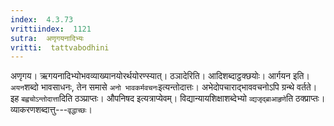 ```yaml
---
index:  4.3.73
vrittiindex:  1121
sutra:  अणृगयनादिभ्यः
vritti:  tattvabodhini 
---
```


अणृगय। ऋगयनादिभ्योभवव्याख्यानयोरर्थयोरण्स्यात्। ठञादेरिति। आदिशब्दाट्ठक्छयोः। आर्गयन इति। `अयन`शब्दो भावसाधनः, तेन समासे `अनो भावकर्मवचनः`इत्यन्तोदात्तः। अभेदोपचाराद्भाववचनोऽपि ग्रन्थे वर्तते। इह `बह्वचोऽन्तोदात्ता`दिति ठञ्प्राप्तः। औपनिषद इत्यत्राप्येवम्। विद्यान्यायशिक्षाशब्देभ्यो `व्द्यजृद्ब्राआहृणे`ति ठक्प्राप्तः। व्याकरणशब्दात्तु---`वृद्धाच्छः`।

